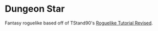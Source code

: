 # Dungeon Star
Fantasy roguelike based off of TStand90's [Roguelike Tutorial Revised](http://rogueliketutorials.com).
